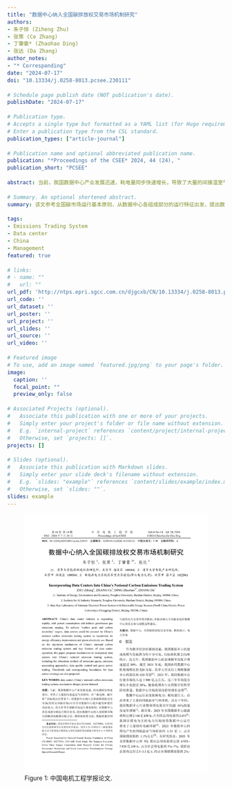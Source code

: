 ```yaml
---
title: "数据中心纳入全国碳排放权交易市场机制研究"
authors:
- 朱子恒 (Ziheng Zhu)
- 张策 (Ce Zhang)
- 丁肇豪* (Zhaohao Ding)
- 张达 (Da Zhang)
author_notes:
- "* Corresponding"
date: "2024-07-17"
doi: "10.13334/j.0258-8013.pcsee.230111"

# Schedule page publish date (NOT publication's date).
publishDate: "2024-07-17"

# Publication type.
# Accepts a single type but formatted as a YAML list (for Hugo requirements).
# Enter a publication type from the CSL standard.
publication_types: ["article-journal"]

# Publication name and optional abbreviated publication name.
publication: "*Proceedings of the CSEE* 2024, 44 (24), "
publication_short: "PCSEE"

abstract: 当前，我国数据中心产业发展迅速，耗电量同步快速增长，导致了大量的间接温室气体排放。在“碳达峰、碳中和”目标提出的背景下，将数据中心纳入全国碳排放权交易市场(简称全国碳市场)可以引导数据中心提升能效和使用清洁电力。该文参考全国碳市场运行基本原则，从数据中心各组成部分的运行特征出发，提出数据中心纳入全国碳市场后的碳排放配额分配方法、碳排放核算方法、数据质量控制与绿色电力交易等管理机制，并提出纳入全国碳市场的数据中心责任主体与规模边界建议。

# Summary. An optional shortened abstract.
summary: 该文参考全国碳市场运行基本原则，从数据中心各组成部分的运行特征出发，提出数据中心纳入全国碳市场后的碳排放配额分配方法、碳排放核算方法、数据质量控制与绿色电力交易等管理机制，并提出纳入全国碳市场的数据中心责任主体与规模边界建议。

tags:
- Emissions Trading System
- Data center
- China
- Management
featured: true

# links:
# - name: ""
#   url: ""
url_pdf: 'http://ntps.epri.sgcc.com.cn/djgcxb/CN/10.13334/j.0258-8013.pcsee.230111'
url_code: ''
url_dataset: ''
url_poster: ''
url_project: ''
url_slides: ''
url_source: ''
url_video: ''

# Featured image
# To use, add an image named `featured.jpg/png` to your page's folder. 
image:
  caption: ''
  focal_point: ""
  preview_only: false

# Associated Projects (optional).
#   Associate this publication with one or more of your projects.
#   Simply enter your project's folder or file name without extension.
#   E.g. `internal-project` references `content/project/internal-project/index.md`.
#   Otherwise, set `projects: []`.
projects: []

# Slides (optional).
#   Associate this publication with Markdown slides.
#   Simply enter your slide deck's filename without extension.
#   E.g. `slides: "example"` references `content/slides/example/index.md`.
#   Otherwise, set `slides: ""`.
slides: example
---
```


<figure>
  <img src="./paper.png" alt="pnas_papaer">
  <figcaption>Figure 1: 中国电机工程学报论文.</figcaption>
</figure>
